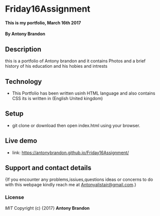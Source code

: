 # Friday16Assignment
#### This is my portfolio, March 16th 2017
#### By **Antony Brandon**
## Description
this is a portfolio of Antony brandon and it contains Photos and a brief history of his education and his hobies and intrests  
## Technology
* This Portfolio has been written usinh HTML language and  also contains CSS its is written in (English United kingdom)
## Setup
* git clone or download then open index.html using your browser.
## Live demo
* link: https://antonybrandon.github.io/Friday16Assignment/
## Support and contact details
{If you encounter any problems,issiues,questions ideas or concerns to do with this webpage kindly reach me at Antonyalistair@gmail.com.}
### License
*MIT*
Copyright (c) {2017} **Antony Brandon**
